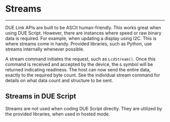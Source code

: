 # Streams

---

DUE Link APIs are built to be ASCII human-friendly. This works great when using DUE Script. However, there are instances where speed or raw binary data is required. For example, when updating a display using I2C. This is where streams come in handy. Provided libraries, such as Python, use streams internally whenever possible.

A stream command initiates the request, such as `LcdStream()`. Once this command is received and accepted by the device, the `&` symbol will be returned indicating readiness. The host can now send the entire data, exactly to the required byte count. See the individual stream command for details on what data count and structure to be sent.

## Streams in DUE Script

Streams are not used when coding DUE Script directly. They are utilized by the provided libraries, when used in hosted mode.